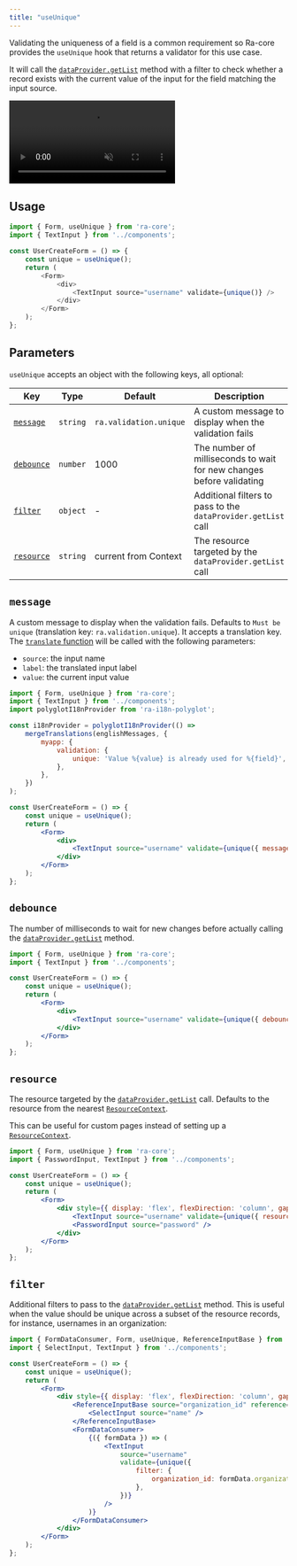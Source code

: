 ```yaml
---
title: "useUnique"
---
```


Validating the uniqueness of a field is a common requirement so Ra-core provides the `useUnique` hook that returns a validator for this use case.

It will call the [`dataProvider.getList`](./DataProviderWriting.md#getlist) method with a filter to check whether a record exists with the current value of the input for the field matching the input source.

<video controls autoplay playsinline muted loop>
  <source src="../img/useUnique.webm" type="video/webm"/>
  <source src="../img/useUnique.mp4" type="video/mp4"/>
  Your browser does not support the video tag.
</video>

## Usage

```js
import { Form, useUnique } from 'ra-core';
import { TextInput } from '../components';

const UserCreateForm = () => {
    const unique = useUnique();
    return (
        <Form>
            <div>
                <TextInput source="username" validate={unique()} />
            </div>
        </Form>
    );
};
```

## Parameters

`useUnique` accepts an object with the following keys, all optional: 

| Key                     | Type     | Default                | Description                                                          |
| ----------------------- | -------- | ---------------------- | -------------------------------------------------------------------- |
| [`message`](#message)   | `string` | `ra.validation.unique` | A custom message to display when the validation fails                |
| [`debounce`](#debounce) | `number` | 1000                   | The number of milliseconds to wait for new changes before validating |
| [`filter`](#filter)     | `object` | -                      | Additional filters to pass to the `dataProvider.getList` call        |
| [`resource`](#resource) | `string` | current from Context   | The resource targeted by the `dataProvider.getList` call             |

## `message`

A custom message to display when the validation fails. Defaults to `Must be unique` (translation key: `ra.validation.unique`).
It accepts a translation key. The [`translate` function](./useTranslate.md) will be called with the following parameters:
- `source`: the input name
- `label`: the translated input label
- `value`: the current input value

```jsx
import { Form, useUnique } from 'ra-core';
import { TextInput } from '../components';
import polyglotI18nProvider from 'ra-i18n-polyglot';

const i18nProvider = polyglotI18nProvider(() =>
    mergeTranslations(englishMessages, {
        myapp: {
            validation: {
                unique: 'Value %{value} is already used for %{field}',
            },
        },
    })
);

const UserCreateForm = () => {
    const unique = useUnique();
    return (
        <Form>
            <div>
                <TextInput source="username" validate={unique({ message: 'myapp.validation.unique' })} />
            </div>
        </Form>
    );
};
```

## `debounce`

The number of milliseconds to wait for new changes before actually calling the [`dataProvider.getList`](./DataProviderWriting.md#getlist) method.


```jsx
import { Form, useUnique } from 'ra-core';
import { TextInput } from '../components';

const UserCreateForm = () => {
    const unique = useUnique();
    return (
        <Form>
            <div>
                <TextInput source="username" validate={unique({ debounce: 2000 })} />
            </div>
        </Form>
    );
};
```

## `resource`

The resource targeted by the [`dataProvider.getList`](./DataProviderWriting.md#getlist) call. Defaults to the resource from the nearest [`ResourceContext`](./Resource.md#resource-context).

This can be useful for custom pages instead of setting up a [`ResourceContext`](./Resource.md#resource-context).

```jsx
import { Form, useUnique } from 'ra-core';
import { PasswordInput, TextInput } from '../components';

const UserCreateForm = () => {
    const unique = useUnique();
    return (
        <Form>
            <div style={{ display: 'flex', flexDirection: 'column', gap: '16px' }}>
                <TextInput source="username" validate={unique({ resource: 'users' })} />
                <PasswordInput source="password" />
            </div>
        </Form>
    );
};
```

## `filter`

Additional filters to pass to the [`dataProvider.getList`](./DataProviderWriting.md#getlist) method. This is useful when the value should be unique across a subset of the resource records, for instance, usernames in an organization:

```jsx
import { FormDataConsumer, Form, useUnique, ReferenceInputBase } from 'ra-core';
import { SelectInput, TextInput } from '../components';

const UserCreateForm = () => {
    const unique = useUnique();
    return (
        <Form>
            <div style={{ display: 'flex', flexDirection: 'column', gap: '16px' }}>
                <ReferenceInputBase source="organization_id" reference="organizations">
                    <SelectInput source="name" />
                </ReferenceInputBase>
                <FormDataConsumer>
                    {({ formData }) => (
                        <TextInput
                            source="username"
                            validate={unique({
                                filter: {
                                    organization_id: formData.organization_id,
                                },
                            })}
                        />
                    )}
                </FormDataConsumer>
            </div>
        </Form>
    );
};
```
